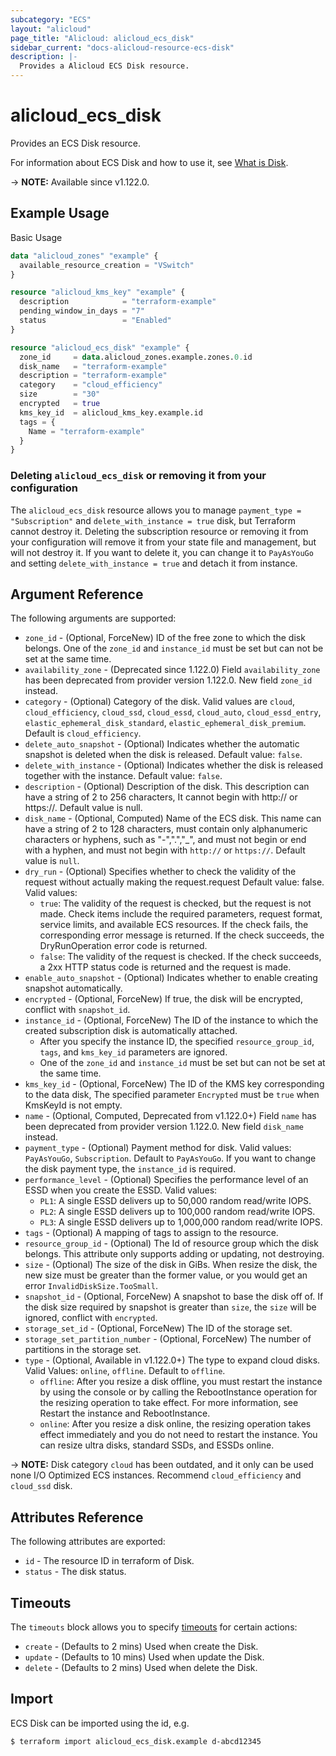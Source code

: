 ```yaml
---
subcategory: "ECS"
layout: "alicloud"
page_title: "Alicloud: alicloud_ecs_disk"
sidebar_current: "docs-alicloud-resource-ecs-disk"
description: |-
  Provides a Alicloud ECS Disk resource.
---
```


# alicloud_ecs_disk

Provides an ECS Disk resource.

For information about ECS Disk and how to use it, see [What is Disk](https://www.alibabacloud.com/help/en/doc-detail/25513.htm).

-> **NOTE:** Available since v1.122.0.

## Example Usage

Basic Usage

```terraform
data "alicloud_zones" "example" {
  available_resource_creation = "VSwitch"
}

resource "alicloud_kms_key" "example" {
  description            = "terraform-example"
  pending_window_in_days = "7"
  status                 = "Enabled"
}

resource "alicloud_ecs_disk" "example" {
  zone_id     = data.alicloud_zones.example.zones.0.id
  disk_name   = "terraform-example"
  description = "terraform-example"
  category    = "cloud_efficiency"
  size        = "30"
  encrypted   = true
  kms_key_id  = alicloud_kms_key.example.id
  tags = {
    Name = "terraform-example"
  }
}
```

### Deleting `alicloud_ecs_disk` or removing it from your configuration

The `alicloud_ecs_disk` resource allows you to manage `payment_type = "Subscription"` and `delete_with_instance = true` disk, 
but Terraform cannot destroy it. Deleting the subscription resource or removing it from your configuration will 
remove it from your state file and management, but will not destroy it.
If you want to delete it, you can change it to `PayAsYouGo` and setting `delete_with_instance = true` and detach it from instance.

## Argument Reference

The following arguments are supported:

* `zone_id` - (Optional, ForceNew) ID of the free zone to which the disk belongs. One of the `zone_id` and `instance_id` must be set but can not be set at the same time.
* `availability_zone` - (Deprecated since 1.122.0) Field `availability_zone` has been deprecated from provider version 1.122.0. New field `zone_id` instead.
* `category` - (Optional) Category of the disk. Valid values are `cloud`, `cloud_efficiency`, `cloud_ssd`, `cloud_essd`, `cloud_auto`, `cloud_essd_entry`, `elastic_ephemeral_disk_standard`, `elastic_ephemeral_disk_premium`. Default is `cloud_efficiency`.
* `delete_auto_snapshot` - (Optional) Indicates whether the automatic snapshot is deleted when the disk is released. Default value: `false`.
* `delete_with_instance` - (Optional) Indicates whether the disk is released together with the instance. Default value: `false`.
* `description` - (Optional) Description of the disk. This description can have a string of 2 to 256 characters, It cannot begin with http:// or https://. Default value is null.
* `disk_name` - (Optional, Computed) Name of the ECS disk. This name can have a string of 2 to 128 characters, must contain only alphanumeric characters or hyphens, such as "-",".","_", and must not begin or end with a hyphen, and must not begin with `http://` or `https://`. Default value is `null`.
* `dry_run` - (Optional) Specifies whether to check the validity of the request without actually making the request.request Default value: false. Valid values:
    * `true`: The validity of the request is checked, but the request is not made. Check items include the required parameters, request format, service limits, and available ECS resources. If the check fails, the corresponding error message is returned. If the check succeeds, the DryRunOperation error code is returned.
    * `false`: The validity of the request is checked. If the check succeeds, a 2xx HTTP status code is returned and the request is made.
* `enable_auto_snapshot` - (Optional) Indicates whether to enable creating snapshot automatically.
* `encrypted` - (Optional, ForceNew) If true, the disk will be encrypted, conflict with `snapshot_id`.
* `instance_id` - (Optional, ForceNew) The ID of the instance to which the created subscription disk is automatically attached.
    * After you specify the instance ID, the specified `resource_group_id`, `tags`, and `kms_key_id` parameters are ignored.
    * One of the `zone_id` and `instance_id` must be set but can not be set at the same time.
* `kms_key_id` - (Optional, ForceNew) The ID of the KMS key corresponding to the data disk, The specified parameter `Encrypted` must be `true` when KmsKeyId is not empty.
* `name` - (Optional, Computed, Deprecated from v1.122.0+) Field `name` has been deprecated from provider version 1.122.0. New field `disk_name` instead.
* `payment_type` - (Optional) Payment method for disk. Valid values: `PayAsYouGo`, `Subscription`. Default to `PayAsYouGo`. If you want to change the disk payment type, the `instance_id` is required.
* `performance_level` - (Optional) Specifies the performance level of an ESSD when you create the ESSD. Valid values:                                                       
    * `PL1`: A single ESSD delivers up to 50,000 random read/write IOPS.
    * `PL2`: A single ESSD delivers up to 100,000 random read/write IOPS.
    * `PL3`: A single ESSD delivers up to 1,000,000 random read/write IOPS.
* `tags` - (Optional) A mapping of tags to assign to the resource.
* `resource_group_id` - (Optional) The Id of resource group which the disk belongs. This attribute only supports adding or updating, not destroying.
* `size` - (Optional) The size of the disk in GiBs. When resize the disk, the new size must be greater than the former value, or you would get an error `InvalidDiskSize.TooSmall`.
* `snapshot_id` - (Optional, ForceNew) A snapshot to base the disk off of. If the disk size required by snapshot is greater than `size`, the `size` will be ignored, conflict with `encrypted`.
* `storage_set_id` - (Optional, ForceNew) The ID of the storage set.
* `storage_set_partition_number` - (Optional, ForceNew) The number of partitions in the storage set.
* `type` - (Optional, Available in v1.122.0+) The type to expand cloud disks. Valid Values: `online`, `offline`. Default to `offline`.
    * `offline`: After you resize a disk offline, you must restart the instance by using the console or by calling the RebootInstance operation for the resizing operation to take effect. For more information, see Restart the instance and RebootInstance.
    * `online`: After you resize a disk online, the resizing operation takes effect immediately and you do not need to restart the instance. You can resize ultra disks, standard SSDs, and ESSDs online.

-> **NOTE:** Disk category `cloud` has been outdated, and it only can be used none I/O Optimized ECS instances. Recommend `cloud_efficiency` and `cloud_ssd` disk.

## Attributes Reference

The following attributes are exported:

* `id` - The resource ID in terraform of Disk.
* `status` - The disk status.

## Timeouts

The `timeouts` block allows you to specify [timeouts](https://www.terraform.io/docs/configuration-0-11/resources.html#timeouts) for certain actions:

* `create` - (Defaults to 2 mins) Used when create the Disk.
* `update` - (Defaults to 10 mins) Used when update the Disk.
* `delete` - (Defaults to 2 mins) Used when delete the Disk.

## Import

ECS Disk can be imported using the id, e.g.

```shell
$ terraform import alicloud_ecs_disk.example d-abcd12345
```
